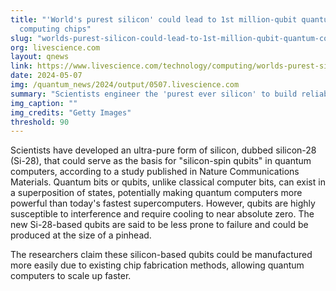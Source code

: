 ```yaml
---
title: "'World's purest silicon' could lead to 1st million-qubit quantum
  computing chips"
slug: "worlds-purest-silicon-could-lead-to-1st-million-qubit-quantum-computing-chips"
org: livescience.com
layout: qnews
link: https://www.livescience.com/technology/computing/worlds-purest-silicon-could-lead-to-1st-million-qubit-quantum-computing-chips
date: 2024-05-07
img: /quantum_news/2024/output/0507.livescience.com
summary: "Scientists engineer the 'purest ever silicon' to build reliable qubits that can be manufactured to the size of a pinhead on a chip and power million-qubit quantum computers in the future."
img_caption: ""
img_credits: "Getty Images"
threshold: 90
---
```


Scientists have developed an ultra-pure form of silicon, dubbed silicon-28 (Si-28), that could serve as the basis for "silicon-spin qubits" in quantum computers, according to a study published in Nature Communications Materials. Quantum bits or qubits, unlike classical computer bits, can exist in a superposition of states, potentially making quantum computers more powerful than today's fastest supercomputers. However, qubits are highly susceptible to interference and require cooling to near absolute zero. The new Si-28-based qubits are said to be less prone to failure and could be produced at the size of a pinhead. 

The researchers claim these silicon-based qubits could be manufactured more easily due to existing chip fabrication methods, allowing quantum computers to scale up faster.